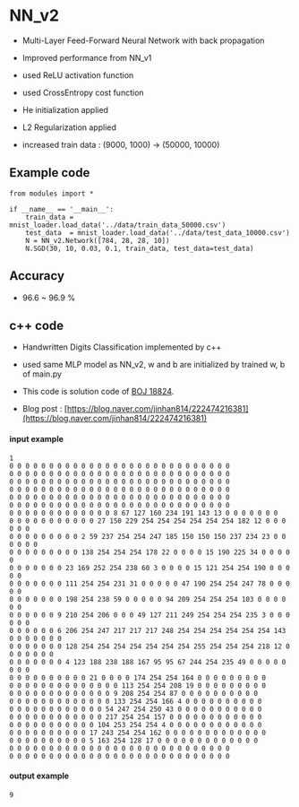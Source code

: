 # NN_v2

- Multi-Layer Feed-Forward Neural Network with back propagation

- Improved performance from NN_v1

- used ReLU activation function

- used CrossEntropy cost function

- He initialization applied

- L2 Regularization applied

- increased train data : (9000, 1000) -> (50000, 10000)

## Example code

```
from modules import *

if __name__ == '__main__':
    train_data = mnist_loader.load_data('../data/train_data_50000.csv')
    test_data  = mnist_loader.load_data('../data/test_data_10000.csv')
    N = NN_v2.Network([784, 28, 28, 10])
    N.SGD(30, 10, 0.03, 0.1, train_data, test_data=test_data)
```

## Accuracy

- 96.6 ~ 96.9 %

## c++ code

- Handwritten Digits Classification implemented by c++

- used same MLP model as NN_v2, w and b are initialized by trained w, b of main.py

- This code is solution code of [BOJ 18824](https://www.acmicpc.net/problem/18824).

- Blog post : [https://blog.naver.com/jinhan814/222474216381](https://blog.naver.com/jinhan814/222474216381)

#### input example

```
1
0 0 0 0 0 0 0 0 0 0 0 0 0 0 0 0 0 0 0 0 0 0 0 0 0 0 0 0
0 0 0 0 0 0 0 0 0 0 0 0 0 0 0 0 0 0 0 0 0 0 0 0 0 0 0 0
0 0 0 0 0 0 0 0 0 0 0 0 0 0 0 0 0 0 0 0 0 0 0 0 0 0 0 0
0 0 0 0 0 0 0 0 0 0 0 0 0 0 0 0 0 0 0 0 0 0 0 0 0 0 0 0
0 0 0 0 0 0 0 0 0 0 0 0 0 0 0 0 0 0 0 0 0 0 0 0 0 0 0 0
0 0 0 0 0 0 0 0 0 0 0 0 0 0 0 0 0 0 0 0 0 0 0 0 0 0 0 0
0 0 0 0 0 0 0 0 0 0 0 0 0 8 67 127 160 234 191 143 13 0 0 0 0 0 0 0
0 0 0 0 0 0 0 0 0 0 0 27 150 229 254 254 254 254 254 254 182 12 0 0 0 0 0 0
0 0 0 0 0 0 0 0 0 2 59 237 254 254 247 185 150 150 150 237 234 23 0 0 0 0 0 0
0 0 0 0 0 0 0 0 0 138 254 254 254 178 22 0 0 0 0 15 190 225 34 0 0 0 0 0
0 0 0 0 0 0 0 23 169 252 254 238 60 3 0 0 0 0 15 121 254 254 190 0 0 0 0 0
0 0 0 0 0 0 0 111 254 254 231 31 0 0 0 0 0 47 190 254 254 247 78 0 0 0 0 0
0 0 0 0 0 0 0 198 254 238 59 0 0 0 0 0 94 209 254 254 254 103 0 0 0 0 0 0
0 0 0 0 0 0 9 210 254 206 0 0 0 49 127 211 249 254 254 254 235 3 0 0 0 0 0 0
0 0 0 0 0 0 6 206 254 247 217 217 217 248 254 254 254 254 254 254 143 0 0 0 0 0 0 0
0 0 0 0 0 0 0 128 254 254 254 254 254 254 254 255 254 254 254 218 12 0 0 0 0 0 0 0
0 0 0 0 0 0 0 4 123 188 238 188 167 95 95 67 244 254 235 49 0 0 0 0 0 0 0 0
0 0 0 0 0 0 0 0 0 0 21 0 0 0 0 174 254 254 164 0 0 0 0 0 0 0 0 0
0 0 0 0 0 0 0 0 0 0 0 0 0 0 113 254 254 208 19 0 0 0 0 0 0 0 0 0
0 0 0 0 0 0 0 0 0 0 0 0 0 9 208 254 254 87 0 0 0 0 0 0 0 0 0 0
0 0 0 0 0 0 0 0 0 0 0 0 0 133 254 254 166 4 0 0 0 0 0 0 0 0 0 0
0 0 0 0 0 0 0 0 0 0 0 0 54 247 254 250 43 0 0 0 0 0 0 0 0 0 0 0
0 0 0 0 0 0 0 0 0 0 0 0 217 254 254 157 0 0 0 0 0 0 0 0 0 0 0 0
0 0 0 0 0 0 0 0 0 0 0 104 253 254 254 4 0 0 0 0 0 0 0 0 0 0 0 0
0 0 0 0 0 0 0 0 0 0 17 243 254 254 162 0 0 0 0 0 0 0 0 0 0 0 0 0
0 0 0 0 0 0 0 0 0 0 5 163 254 128 17 0 0 0 0 0 0 0 0 0 0 0 0 0
0 0 0 0 0 0 0 0 0 0 0 0 0 0 0 0 0 0 0 0 0 0 0 0 0 0 0 0
0 0 0 0 0 0 0 0 0 0 0 0 0 0 0 0 0 0 0 0 0 0 0 0 0 0 0 0
```

#### output example

```
9
```
